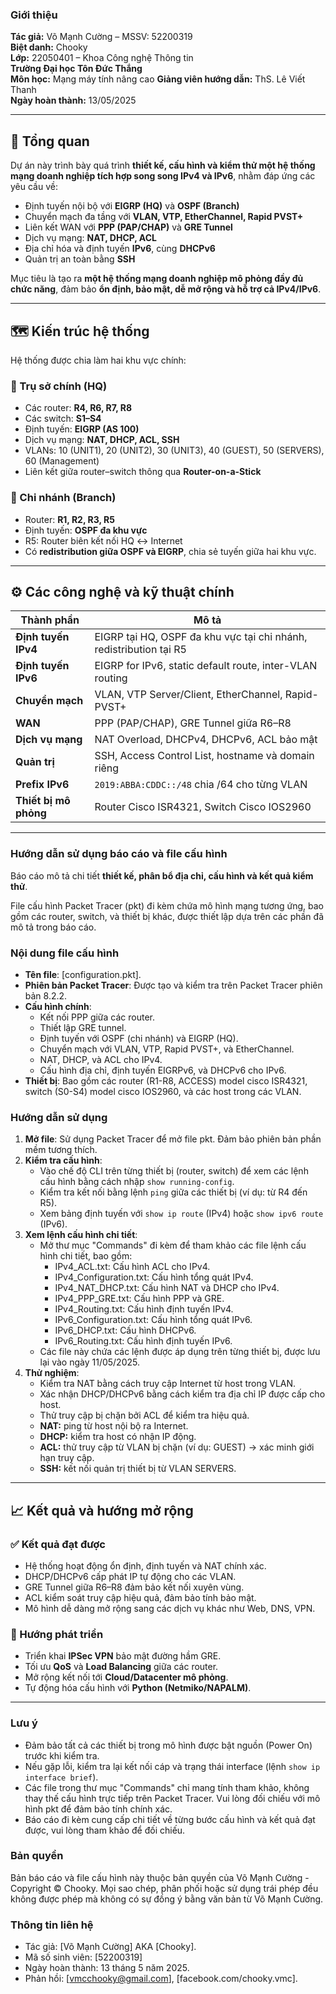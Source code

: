 ### Giới thiệu
**Tác giả:** Võ Mạnh Cường – MSSV: 52200319  
**Biệt danh:** Chooky  
**Lớp:** 22050401 – Khoa Công nghệ Thông tin  
**Trường Đại học Tôn Đức Thắng**  
**Môn học:** Mạng máy tính nâng cao 
**Giảng viên hướng dẫn:** ThS. Lê Viết Thanh  
**Ngày hoàn thành:** 13/05/2025  


---
## 🧭 Tổng quan

Dự án này trình bày quá trình **thiết kế, cấu hình và kiểm thử một hệ thống mạng doanh nghiệp tích hợp song song IPv4 và IPv6**, nhằm đáp ứng các yêu cầu về:

- Định tuyến nội bộ với **EIGRP (HQ)** và **OSPF (Branch)**
- Chuyển mạch đa tầng với **VLAN, VTP, EtherChannel, Rapid PVST+**
- Liên kết WAN với **PPP (PAP/CHAP)** và **GRE Tunnel**
- Dịch vụ mạng: **NAT, DHCP, ACL**
- Địa chỉ hóa và định tuyến **IPv6**, cùng **DHCPv6**
- Quản trị an toàn bằng **SSH**

Mục tiêu là tạo ra **một hệ thống mạng doanh nghiệp mô phỏng đầy đủ chức năng**, đảm bảo **ổn định, bảo mật, dễ mở rộng và hỗ trợ cả IPv4/IPv6**.

---

## 🗺️ Kiến trúc hệ thống

Hệ thống được chia làm hai khu vực chính:

### 🏢 Trụ sở chính (HQ)
- Các router: **R4, R6, R7, R8**
- Các switch: **S1–S4**
- Định tuyến: **EIGRP (AS 100)**  
- Dịch vụ mạng: **NAT, DHCP, ACL, SSH**
- VLANs: 10 (UNIT1), 20 (UNIT2), 30 (UNIT3), 40 (GUEST), 50 (SERVERS), 60 (Management)
- Liên kết giữa router–switch thông qua **Router-on-a-Stick**

### 🏬 Chi nhánh (Branch)
- Router: **R1, R2, R3, R5**
- Định tuyến: **OSPF đa khu vực**
- R5: Router biên kết nối HQ ↔ Internet
- Có **redistribution giữa OSPF và EIGRP**, chia sẻ tuyến giữa hai khu vực.

---
## ⚙️ Các công nghệ và kỹ thuật chính

| Thành phần | Mô tả |
|-------------|-------|
| **Định tuyến IPv4** | EIGRP tại HQ, OSPF đa khu vực tại chi nhánh, redistribution tại R5 |
| **Định tuyến IPv6** | EIGRP for IPv6, static default route, inter-VLAN routing |
| **Chuyển mạch** | VLAN, VTP Server/Client, EtherChannel, Rapid-PVST+ |
| **WAN** | PPP (PAP/CHAP), GRE Tunnel giữa R6–R8 |
| **Dịch vụ mạng** | NAT Overload, DHCPv4, DHCPv6, ACL bảo mật |
| **Quản trị** | SSH, Access Control List, hostname và domain riêng |
| **Prefix IPv6** | `2019:ABBA:CDDC::/48` chia /64 cho từng VLAN |
| **Thiết bị mô phỏng** | Router Cisco ISR4321, Switch Cisco IOS2960 |

---

### Hướng dẫn sử dụng báo cáo và file cấu hình

Báo cáo mô tả chi tiết **thiết kế, phân bổ địa chỉ, cấu hình và kết quả kiểm thử**.  

File cấu hình Packet Tracer (pkt) đi kèm chứa mô hình mạng tương ứng, bao gồm các router, switch, và thiết bị khác, được thiết lập dựa trên các phần đã mô tả trong báo cáo.

### Nội dung file cấu hình
- **Tên file**: [configuration.pkt].
- **Phiên bản Packet Tracer**: Được tạo và kiểm tra trên Packet Tracer phiên bản 8.2.2.
- **Cấu hình chính**:
  - Kết nối PPP giữa các router.
  - Thiết lập GRE tunnel.
  - Định tuyến với OSPF (chi nhánh) và EIGRP (HQ).
  - Chuyển mạch với VLAN, VTP, Rapid PVST+, và EtherChannel.
  - NAT, DHCP, và ACL cho IPv4.
  - Cấu hình địa chỉ, định tuyến EIGRPv6, và DHCPv6 cho IPv6.
- **Thiết bị**: Bao gồm các router (R1-R8, ACCESS) model cisco ISR4321, switch (S0-S4) model cisco IOS2960, và các host trong các VLAN.

### Hướng dẫn sử dụng
1. **Mở file**: Sử dụng Packet Tracer để mở file pkt. Đảm bảo phiên bản phần mềm tương thích.
2. **Kiểm tra cấu hình**:
   - Vào chế độ CLI trên từng thiết bị (router, switch) để xem các lệnh cấu hình bằng cách nhập `show running-config`.
   - Kiểm tra kết nối bằng lệnh `ping` giữa các thiết bị (ví dụ: từ R4 đến R5).
   - Xem bảng định tuyến với `show ip route` (IPv4) hoặc `show ipv6 route` (IPv6).
3. **Xem lệnh cấu hình chi tiết**:
   - Mở thư mục "Commands" đi kèm để tham khảo các file lệnh cấu hình chi tiết, bao gồm:
     - IPv4_ACL.txt: Cấu hình ACL cho IPv4.
     - IPv4_Configuration.txt: Cấu hình tổng quát IPv4.
     - IPv4_NAT_DHCP.txt: Cấu hình NAT và DHCP cho IPv4.
     - IPv4_PPP_GRE.txt: Cấu hình PPP và GRE.
     - IPv4_Routing.txt: Cấu hình định tuyến IPv4.
     - IPv6_Configuration.txt: Cấu hình tổng quát IPv6.
     - IPv6_DHCP.txt: Cấu hình DHCPv6.
     - IPv6_Routing.txt: Cấu hình định tuyến IPv6.
   - Các file này chứa các lệnh được áp dụng trên từng thiết bị, được lưu lại vào ngày 11/05/2025.
4. **Thử nghiệm**:
   - Kiểm tra NAT bằng cách truy cập Internet từ host trong VLAN.
   - Xác nhận DHCP/DHCPv6 bằng cách kiểm tra địa chỉ IP được cấp cho host.
   - Thử truy cập bị chặn bởi ACL để kiểm tra hiệu quả.
   - **NAT:** ping từ host nội bộ ra Internet.
   - **DHCP:** kiểm tra host có nhận IP động.
   - **ACL:** thử truy cập từ VLAN bị chặn (ví dụ: GUEST) → xác minh giới hạn truy cập.
   - **SSH:** kết nối quản trị thiết bị từ VLAN SERVERS.

---
## 📈 Kết quả và hướng mở rộng

### ✅ Kết quả đạt được
- Hệ thống hoạt động ổn định, định tuyến và NAT chính xác.
- DHCP/DHCPv6 cấp phát IP tự động cho các VLAN.
- GRE Tunnel giữa R6–R8 đảm bảo kết nối xuyên vùng.
- ACL kiểm soát truy cập hiệu quả, đảm bảo tính bảo mật.
- Mô hình dễ dàng mở rộng sang các dịch vụ khác như Web, DNS, VPN.

### 🚀 Hướng phát triển
- Triển khai **IPSec VPN** bảo mật đường hầm GRE.
- Tối ưu **QoS** và **Load Balancing** giữa các router.
- Mở rộng kết nối tới **Cloud/Datacenter mô phỏng**.
- Tự động hóa cấu hình với **Python (Netmiko/NAPALM)**.

---
### Lưu ý
- Đảm bảo tất cả các thiết bị trong mô hình được bật nguồn (Power On) trước khi kiểm tra.
- Nếu gặp lỗi, kiểm tra lại kết nối cáp và trạng thái interface (lệnh `show ip interface brief`).
- Các file trong thư mục "Commands" chỉ mang tính tham khảo, không thay thế cấu hình trực tiếp trên Packet Tracer. Vui lòng đối chiếu với mô hình pkt để đảm bảo tính chính xác.
- Báo cáo đi kèm cung cấp chi tiết về từng bước cấu hình và kết quả đạt được, vui lòng tham khảo để đối chiếu.

### Bản quyền
Bản báo cáo và file cấu hình này thuộc bản quyền của Võ Mạnh Cường - Copyright © Chooky. Mọi sao chép, phân phối hoặc sử dụng trái phép đều không được phép mà không có sự đồng ý bằng văn bản từ Võ Mạnh Cường.

### Thông tin liên hệ
- Tác giả: [Võ Mạnh Cường] AKA [Chooky].
- Mã số sinh viên: [52200319]
- Ngày hoàn thành: 13 tháng 5 năm 2025.
- Phản hồi: [vmcchooky@gmail.com],
            [facebook.com/chooky.vmc].
